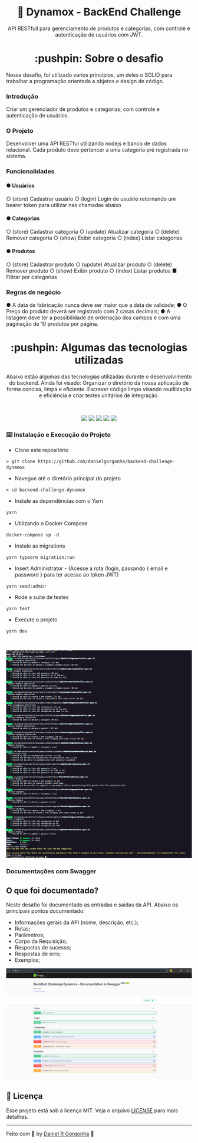 <h1 align="center">🚀 Dynamox - BackEnd Challenge</h1>
<p align="center">
  API RESTfull para gerenciamento de produtos e categorias, com controle e autenticação de usuários com JWT.
  <br>
</p>
<h1 align="center">:pushpin: Sobre o desafio</h1>
<p align="left">
  Nesse desafio, foi utilizado varios princípios, um deles o SOLID para trabalhar a programação orientada a objetos e design de código.

### Introdução
  Criar um gerenciador de produtos e categorias, com controle e autenticação de usuários.

### O Projeto
  Desenvolver uma API RESTful utilizando nodejs e banco de dados relacional. Cada produto deve pertencer a uma categoria pré registrada no sistema.

### Funcionalidades

#### ● Usuários
  ○ (store) Cadastrar usuário
  ○ (login) Login de usuário retornando um bearer token para utilizar nas
  chamadas abaixo
#### ● Categorias
  ○ (store) Cadastrar categoria
  ○ (update) Atualizar categoria
  ○ (delete) Remover categoria
  ○ (show) Exibir categoria
  ○ (index) Listar categorias
#### ● Produtos
  ○ (store) Cadastrar produto
  ○ (update) Atualizar produto
  ○ (delete) Remover produto
  ○ (show) Exibir produto
  ○ (index) Listar produtos
    ■ Filtrar por categorias

### Regras de negócio
  ● A data de fabricação nunca deve ser maior que a data de validade;
  ● O Preço do produto deverá ser registrado com 2 casas decimais;
  ● A listagem deve ter a possibilidade de ordenação dos campos e com uma paginação de 10 produtos por página.
  <br>
</p>

<h1 align="center">:pushpin: Algumas das tecnologias utilizadas</h1>
<p align="center">
  Abaixo estão algumas das tecnologias utilizadas durante o desenvolvimento do backend. Ainda foi visado: Organizar o diretório da nossa aplicação de forma concisa, limpa e eficiente. Escrever código limpo visando reutilização e eficiência e criar testes unitários de integração.
</p>
<br/>
<p align="center">
  <img  src="https://img.shields.io/badge/-Yarn-2C8EBB?&style=for-the-badge&logoColor=fff&logo=yarn&logoWidth=25"/>
  <img  src="https://img.shields.io/badge/-TypeScript-3178C6?&style=for-the-badge&logoColor=fff&logo=TypeScript&logoWidth=25"/>
  <img  src="https://img.shields.io/badge/-Node.js-339933?&style=for-the-badge&logoColor=fff&logo=Node.js&logoWidth=25"/>
  <img  src="https://img.shields.io/badge/-Typeorm-F37626?&style=for-the-badge&logoColor=fff&logo=Databricks&logoWidth=25"/>
  <img  src="https://img.shields.io/badge/-Docker-2496ED?&style=for-the-badge&logoColor=fff&logo=Docker&logoWidth=25"/>
</p>
<p align="left">

### :keyboard: Instalação e Execução do Projeto

- Clone este repositório

```
> git clone https://github.com/danielgorgonha/backend-challenge-dynamox
```

- Navegue até o diretório principal do projeto

```
> cd backend-challenge-dynamox
```

- Instale as dependências com o Yarn

```
yarn
```

- Utilizando o Docker Compose

```
docker-compose up -d
```

- Instale as migrations

```
yarn typeorm migration:run
```

- Insert Administrator - (Acesse a rota /login, passando { email e password } para ter acesso ao token JWT)

```
yarn seed:admin
```

- Rode a suite de testes

```
yarn test
```

- Execute o projeto

```
yarn dev
```
</p>
<br/>
<p align="center">
  <img src="./assets/test.png">
</p>

### Documentações com Swagger
## O que foi documentado?

Neste desafio foi documentado as entradas e saídas da API. Abaixo os principais pontos documentado:

- Informações gerais da API (nome, descrição, etc.);
- Rotas;
- Parâmetros;
- Corpo da Requisição;
- Respostas de sucesso;
- Respostas de erro;
- Exemplos;

<p align="center">
  <img src="./assets/api-docs-new.png">
</p>

## :memo: Licença

Esse projeto está sob a licença MIT. Veja o arquivo [LICENSE](https://github.com/git/git-scm.com/blob/master/MIT-LICENSE.txt) para mais detalhes.

---

Feito com 💜 by <a href="https://www.linkedin.com/in/danielgorgonha/">Daniel R Gorgonha</a> :wave:
